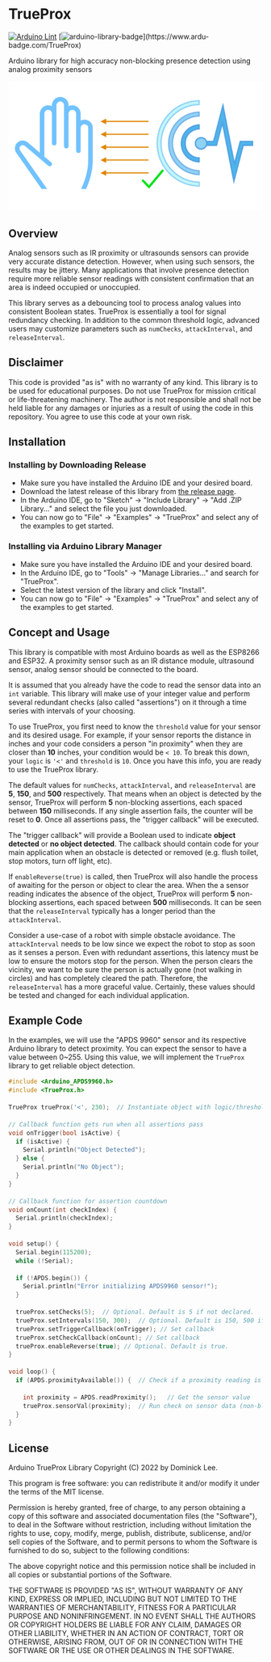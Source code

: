 # TrueProx
[![Arduino Lint](https://github.com/dominicklee/TrueProx/actions/workflows/main.yml/badge.svg)](https://github.com/dominicklee/TrueProx/actions?workflow=Arduino+Lint) 
[![arduino-library-badge](https://www.ardu-badge.com/badge/TrueProx.svg?)](https://www.ardu-badge.com/TrueProx)

Arduino library for high accuracy non-blocking presence detection using analog proximity sensors

![](https://raw.githubusercontent.com/dominicklee/TrueProx/main/extras/logo.png)

## Overview ##
Analog sensors such as IR proximity or ultrasounds sensors can provide very accurate distance detection. However, when using such sensors, the results may be jittery. Many applications that involve presence detection require more reliable sensor readings with consistent confirmation that an area is indeed occupied or unoccupied.

This library serves as a debouncing tool to process analog values into consistent Boolean states. TrueProx is essentially a tool for signal redundancy checking. In addition to the common threshold logic, advanced users may customize parameters such as `numChecks`, `attackInterval`, and `releaseInterval`.

## Disclaimer ##
This code is provided "as is" with no warranty of any kind. This library is to be used for educational purposes. Do not use TrueProx for mission critical or life-threatening machinery. The author is not responsible and shall not be held liable for any damages or injuries as a result of using the code in this repository. You agree to use this code at your own risk.

## Installation ##

### Installing by Downloading Release ###
- Make sure you have installed the Arduino IDE and your desired board.<br />
- Download the latest release of this library from [the release page](https://github.com/dominicklee/TrueProx/releases).<br />
- In the Arduino IDE, go to "Sketch" -> "Include Library" -> "Add .ZIP Library..." and select the file you just downloaded.<br />
- You can now go to "File" -> "Examples" -> "TrueProx" and select any of the examples to get started.

### Installing via Arduino Library Manager ###
- Make sure you have installed the Arduino IDE and your desired board.<br />
- In the Arduino IDE, go to "Tools" -> "Manage Libraries..." and search for "TrueProx".<br />
- Select the latest version of the library and click "Install".<br />
- You can now go to "File" -> "Examples" -> "TrueProx" and select any of the examples to get started.

## Concept and Usage ##
This library is compatible with most Arduino boards as well as the ESP8266 and ESP32. A proximity sensor such as an IR distance module, ultrasound sensor, analog sensor should be connected to the board. 

It is assumed that you already have the code to read the sensor data into an `int` variable. This library will make use of your integer value and perform several redundant checks (also called "assertions") on it through a time series with intervals of your choosing.

To use TrueProx, you first need to know the `threshold` value for your sensor and its desired usage. For example, if your sensor reports the distance in inches and your code considers a person "in proximity" when they are closer than **10** inches, your condition would be `< 10`. To break this down, your `logic` is `'<'` and `threshold` is `10`. Once you have this info, you are ready to use the TrueProx library.

The default values for `numChecks`, `attackInterval`, and `releaseInterval` are **5**, **150**, and **500** respectively. That means when an object is detected by the sensor, TrueProx will perform **5** non-blocking assertions, each spaced between **150** milliseconds. If any single assertion fails, the counter will be reset to **0**. Once all assertions pass, the "trigger callback" will be executed. 

The "trigger callback" will provide a Boolean used to indicate **object detected** or **no object detected**. The callback should contain code for your main application when an obstacle is detected or removed (e.g. flush toilet, stop motors, turn off light, etc).

If `enableReverse(true)` is called, then TrueProx will also handle the process of awaiting for the person or object to clear the area. When the a sensor reading indicates the absence of the object, TrueProx will perform **5** non-blocking assertions, each spaced between **500** milliseconds. It can be seen that the `releaseInterval` typically has a longer period than the `attackInterval`. 

Consider a use-case of a robot with simple obstacle avoidance. The `attackInterval` needs to be low since we expect the robot to stop as soon as it senses a person. Even with redundant assertions, this latency must be low to ensure the motors stop for the person. When the person clears the vicinity, we want to be sure the person is actually gone (not walking in circles) and has completely cleared the path. Therefore, the `releaseInterval` has a more graceful value. Certainly, these values should be tested and changed for each individual application.

## Example Code ##
In the examples, we will use the "APDS 9960" sensor and its respective Arduino library to detect proximity. You can expect the sensor to have a value between 0~255. Using this value, we will implement the `TrueProx` library to get reliable object detection.

```cpp
#include <Arduino_APDS9960.h>
#include <TrueProx.h>

TrueProx trueProx('<', 230);  // Instantiate object with logic/threshold

// Callback function gets run when all assertions pass
void onTrigger(bool isActive) {
  if (isActive) {
    Serial.println("Object Detected");
  } else {
    Serial.println("No Object");
  }
}

// Callback function for assertion countdown
void onCount(int checkIndex) {
  Serial.println(checkIndex);
}

void setup() {
  Serial.begin(115200);
  while (!Serial);

  if (!APDS.begin()) {
    Serial.println("Error initializing APDS9960 sensor!");
  }

  trueProx.setChecks(5);  // Optional. Default is 5 if not declared.
  trueProx.setIntervals(150, 300);  // Optional. Default is 150, 500 if not declared.
  trueProx.setTriggerCallback(onTrigger); // Set callback
  trueProx.setCheckCallback(onCount); // Set callback
  trueProx.enableReverse(true); // Optional. Default is true.
}

void loop() {
  if (APDS.proximityAvailable()) {  // Check if a proximity reading is available

    int proximity = APDS.readProximity();	// Get the sensor value
    trueProx.sensorVal(proximity);  // Run check on sensor data (non-blocking)
  }
}
```

## License ##
Arduino TrueProx Library 
Copyright (C) 2022 by Dominick Lee.

This program is free software: you can redistribute it and/or modify it under the terms of the MIT license.

Permission is hereby granted, free of charge, to any person obtaining a copy
of this software and associated documentation files (the "Software"), to deal
in the Software without restriction, including without limitation the rights
to use, copy, modify, merge, publish, distribute, sublicense, and/or sell
copies of the Software, and to permit persons to whom the Software is
furnished to do so, subject to the following conditions:

The above copyright notice and this permission notice shall be included in all
copies or substantial portions of the Software.

THE SOFTWARE IS PROVIDED "AS IS", WITHOUT WARRANTY OF ANY KIND, EXPRESS OR
IMPLIED, INCLUDING BUT NOT LIMITED TO THE WARRANTIES OF MERCHANTABILITY,
FITNESS FOR A PARTICULAR PURPOSE AND NONINFRINGEMENT. IN NO EVENT SHALL THE
AUTHORS OR COPYRIGHT HOLDERS BE LIABLE FOR ANY CLAIM, DAMAGES OR OTHER
LIABILITY, WHETHER IN AN ACTION OF CONTRACT, TORT OR OTHERWISE, ARISING FROM,
OUT OF OR IN CONNECTION WITH THE SOFTWARE OR THE USE OR OTHER DEALINGS IN THE
SOFTWARE.